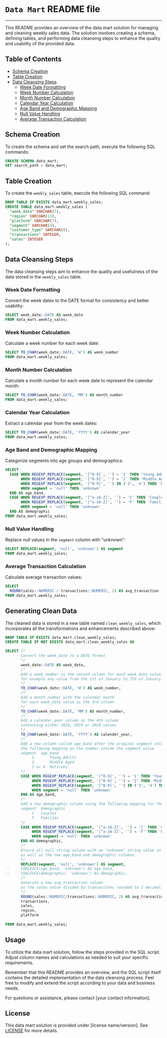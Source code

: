 # `Data Mart` README file
------------------------------------------------------------

This README provides an overview of the data mart solution for managing and cleaning weekly sales data. The solution involves creating a schema, defining tables, and performing data cleansing steps to enhance the quality and usability of the provided data.

## Table of Contents

- [Schema Creation](#schema-creation)
- [Table Creation](#table-creation)
- [Data Cleansing Steps](#data-cleansing-steps)
  - [Week Date Formatting](#week-date-formatting)
  - [Week Number Calculation](#week-number-calculation)
  - [Month Number Calculation](#month-number-calculation)
  - [Calendar Year Calculation](#calendar-year-calculation)
  - [Age Band and Demographic Mapping](#age-band-and-demographic-mapping)
  - [Null Value Handling](#null-value-handling)
  - [Average Transaction Calculation](#average-transaction-calculation)

## Schema Creation

To create the schema and set the search path, execute the following SQL commands:

```sql
CREATE SCHEMA data_mart;
SET search_path = data_mart;
```

## Table Creation

To create the `weekly_sales` table, execute the following SQL command:

```sql
DROP TABLE IF EXISTS data_mart.weekly_sales;
CREATE TABLE data_mart.weekly_sales (
  "week_date" VARCHAR(7),
  "region" VARCHAR(13),
  "platform" VARCHAR(7),
  "segment" VARCHAR(4),
  "customer_type" VARCHAR(8),
  "transactions" INTEGER,
  "sales" INTEGER
);
```

## Data Cleansing Steps

The data cleansing steps aim to enhance the quality and usefulness of the data stored in the `weekly_sales` table.

### Week Date Formatting

Convert the week dates to the DATE format for consistency and better usability:

```sql
SELECT week_date::DATE AS week_date
FROM data_mart.weekly_sales;
```

### Week Number Calculation

Calculate a week number for each week date:

```sql
SELECT TO_CHAR(week_date::DATE, 'W') AS week_number
FROM data_mart.weekly_sales;
```

### Month Number Calculation

Calculate a month number for each week date to represent the calendar month:

```sql
SELECT TO_CHAR(week_date::DATE, 'MM') AS month_number
FROM data_mart.weekly_sales;
```

### Calendar Year Calculation

Extract a calendar year from the week dates:

```sql
SELECT TO_CHAR(week_date::DATE, 'YYYY') AS calendar_year
FROM data_mart.weekly_sales;
```

### Age Band and Demographic Mapping

Categorize segments into age groups and demographics:

```sql
SELECT
  CASE WHEN REGEXP_REPLACE(segment, '[^0-9]', '') = '1' THEN 'Young Adults'
       WHEN REGEXP_REPLACE(segment, '[^0-9]', '') = '2' THEN 'Middle Aged'
       WHEN REGEXP_REPLACE(segment, '[^0-9]', '') IN ('3', '4') THEN 'Retirees'
       WHEN segment = 'null' THEN 'unknown'
  END AS age_band,
  CASE WHEN REGEXP_REPLACE(segment, '[^a-zA-Z]', '') = 'C' THEN 'Couples'
       WHEN REGEXP_REPLACE(segment, '[^a-zA-Z]', '') = 'F' THEN 'Families'
       WHEN segment = 'null' THEN 'unknown'
  END AS demographic
FROM data_mart.weekly_sales;
```

### Null Value Handling

Replace null values in the `segment` column with "unknown":

```sql
SELECT REPLACE(segment, 'null', 'unknown') AS segment
FROM data_mart.weekly_sales;
```

### Average Transaction Calculation

Calculate average transaction values:

```sql
SELECT
  ROUND(sales::NUMERIC / transactions::NUMERIC, 2) AS avg_transaction
FROM data_mart.weekly_sales;
```

## Generating Clean Data

The cleaned data is stored in a new table named `clean_weekly_sales`, which incorporates all the transformations and enhancements described above:

```sql
DROP TABLE IF EXISTS data_mart.clean_weekly_sales;
CREATE TABLE IF NOT EXISTS data_mart.clean_weekly_sales AS

SELECT /*
       Convert the week_date to a DATE format
       */
	   week_date::DATE AS week_date,
	   /*
	   Add a week_number as the second column for each week_date value, 
	   for example any value from the 1st of January to 7th of January will be 1, 8th to 14th will be 2 etc
       */
	   TO_CHAR(week_date::DATE, 'W') AS week_number,
	   /*
	   Add a month_number with the calendar month 
	   for each week_date value as the 3rd column
	   */
	   TO_CHAR(week_date::DATE, 'MM') AS month_number,
	   /*
	   Add a calendar_year column as the 4th column 
	   containing either 2018, 2019 or 2020 values
	   */
	   TO_CHAR(week_date::DATE, 'YYYY') AS calender_year,
	   /*
	   Add a new column called age_band after the original segment column using 
	   the following mapping on the number inside the segment value
	   segment	age_band
			1	    Young Adults
			2	    Middle Aged
			3 or 4	Retirees
	   */
	   CASE WHEN REGEXP_REPLACE(segment, '[^0-9]', '') = '1' THEN 'Young Adults'
	        WHEN REGEXP_REPLACE(segment, '[^0-9]', '') = '2' THEN 'Middle Aged'
			WHEN REGEXP_REPLACE(segment, '[^0-9]', '') IN ('3', '4') THEN 'Retirees'
	        WHEN segment = 'null' THEN 'unknown'
	   END AS age_band,
	   /*
	   Add a new demographic column using the following mapping for the first letter in the segment values
	   segment	demographic
			C	Couples
			F	Families
	   */
	   CASE WHEN REGEXP_REPLACE(segment, '[^a-zA-Z]', '') = 'C' THEN 'Couples'
	        WHEN REGEXP_REPLACE(segment, '[^a-zA-Z]', '') = 'F' THEN 'Families'
            WHEN segment = 'null' THEN 'unknown'
	   END AS demographic,
	   /*
	   Ensure all null string values with an "unknown" string value in the original segment column 
	   as well as the new age_band and demographic columns
	   */
	   REPLACE(segment, 'null', 'unknown') AS segment,
-- 	   COALESCE(age_band, 'unknown') AS age_band,
-- 	   COALESCE(demographic, 'unknown') AS demographic,
	   /*
	   Generate a new avg_transaction column 
	   as the sales value divided by transactions rounded to 2 decimal places for each record
	   */
	   ROUND(sales::NUMERIC/transactions::NUMERIC, 2) AS avg_transaction, 
	   transactions,
	   sales, 
	   region, 
	   platform
	  
FROM data_mart.weekly_sales;
```

## Usage

To utilize the data mart solution, follow the steps provided in the SQL script. Adjust column names and calculations as needed to suit your specific requirements.

Remember that this README provides an overview, and the SQL script itself contains the detailed implementation of the data cleansing process. Feel free to modify and extend the script according to your data and business needs.

For questions or assistance, please contact [your contact information].

## License

This data mart solution is provided under [license name/version]. See [LICENSE](LICENSE) for more details.
